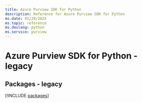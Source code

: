```yaml
---
title: Azure Purview SDK for Python
description: Reference for Azure Purview SDK for Python
ms.date: 01/29/2025
ms.topic: reference
ms.devlang: python
ms.service: purview
---
```

# Azure Purview SDK for Python - legacy
## Packages - legacy
[!INCLUDE [packages](purview-index.md)]